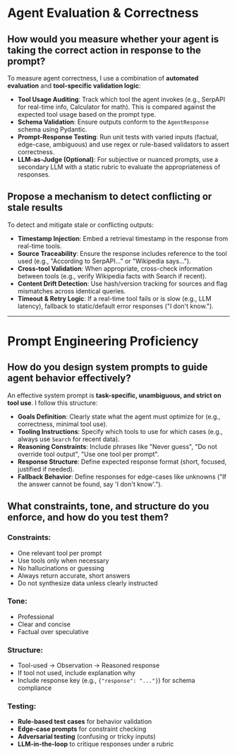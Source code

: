 # Agent Evaluation & Correctness

## How would you measure whether your agent is taking the correct action in response to the prompt?

To measure agent correctness, I use a combination of **automated evaluation** and **tool-specific validation logic**:

- **Tool Usage Auditing**: Track which tool the agent invokes (e.g., SerpAPI for real-time info, Calculator for math). This is compared against the expected tool usage based on the prompt type.
- **Schema Validation**: Ensure outputs conform to the `AgentResponse` schema using Pydantic.
- **Prompt-Response Testing**: Run unit tests with varied inputs (factual, edge-case, ambiguous) and use regex or rule-based validators to assert correctness.
- **LLM-as-Judge (Optional)**: For subjective or nuanced prompts, use a secondary LLM with a static rubric to evaluate the appropriateness of responses.

## Propose a mechanism to detect conflicting or stale results

To detect and mitigate stale or conflicting outputs:

- **Timestamp Injection**: Embed a retrieval timestamp in the response from real-time tools.
- **Source Traceability**: Ensure the response includes reference to the tool used (e.g., "According to SerpAPI..." or "Wikipedia says...").
- **Cross-tool Validation**: When appropriate, cross-check information between tools (e.g., verify Wikipedia facts with Search if recent).
- **Content Drift Detection**: Use hash/version tracking for sources and flag mismatches across identical queries.
- **Timeout & Retry Logic**: If a real-time tool fails or is slow (e.g., LLM latency), fallback to static/default error responses ("I don't know.").

---

# Prompt Engineering Proficiency

## How do you design system prompts to guide agent behavior effectively?

An effective system prompt is **task-specific, unambiguous, and strict on tool use**. I follow this structure:

- **Goals Definition**: Clearly state what the agent must optimize for (e.g., correctness, minimal tool use).
- **Tooling Instructions**: Specify which tools to use for which cases (e.g., always use `Search` for recent data).
- **Reasoning Constraints**: Include phrases like "Never guess", "Do not override tool output", "Use one tool per prompt".
- **Response Structure**: Define expected response format (short, focused, justified if needed).
- **Fallback Behavior**: Define responses for edge-cases like unknowns ("If the answer cannot be found, say 'I don't know'.").

## What constraints, tone, and structure do you enforce, and how do you test them?

### Constraints:
- One relevant tool per prompt
- Use tools only when necessary
- No hallucinations or guessing
- Always return accurate, short answers
- Do not synthesize data unless clearly instructed

### Tone:
- Professional
- Clear and concise
- Factual over speculative

### Structure:
- Tool-used → Observation → Reasoned response
- If tool not used, include explanation why
- Include response key (e.g., `{"response": "..."}`) for schema compliance

### Testing:
- **Rule-based test cases** for behavior validation
- **Edge-case prompts** for constraint checking
- **Adversarial testing** (confusing or tricky inputs)
- **LLM-in-the-loop** to critique responses under a rubric
